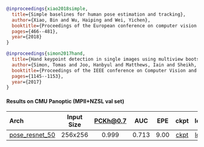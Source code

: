 <!-- [ALGORITHM] -->

```bibtex
@inproceedings{xiao2018simple,
  title={Simple baselines for human pose estimation and tracking},
  author={Xiao, Bin and Wu, Haiping and Wei, Yichen},
  booktitle={Proceedings of the European conference on computer vision (ECCV)},
  pages={466--481},
  year={2018}
}
```

<!-- [DATASET] -->

```bibtex
@inproceedings{simon2017hand,
  title={Hand keypoint detection in single images using multiview bootstrapping},
  author={Simon, Tomas and Joo, Hanbyul and Matthews, Iain and Sheikh, Yaser},
  booktitle={Proceedings of the IEEE conference on Computer Vision and Pattern Recognition},
  pages={1145--1153},
  year={2017}
}
```

#### Results on CMU Panoptic (MPII+NZSL val set)

| Arch  | Input Size | PCKh@0.7 |  AUC  |  EPE  | ckpt    | log     |
| :--- | :--------: | :------: | :------: | :------: |:------: |:------: |
| [pose_resnet_50](/configs/hand/2D_Kpt_SView_RGB_Img/top_down_heatmap/panoptic/res50_panoptic_256x256.py) | 256x256 | 0.999 | 0.713 | 9.00 | [ckpt](https://download.openmmlab.com/mmpose/hand/resnet/res50_panoptic_256x256-4eafc561_20210330.pth) | [log](https://download.openmmlab.com/mmpose/hand/resnet/res50_panoptic_256x256_20210330.log.json) |
